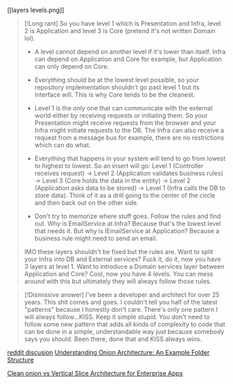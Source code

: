 [[layers levels.png]]

> [!Long rant]
> So you have level 1 which is Presentation and Infra, level 2 is Application and level 3 is Core (pretend it's not written Domain lol).
> 
> - A level cannot depend on another level if it's lower than itself. Infra can depend on Application and Core for example, but Application can only depend on Core.
>     
> - Everything should be at the lowest level possible, so your repository implementation shouldn't go past level 1 but its interface will. This is why Core tends to be the cleanest.
>     
> - Level 1 is the only one that can communicate with the external world either by receiving requests or initiating them. So your Presentation might receive requests from the browser and your Infra might initiate requests to the DB. The Infra can also receive a request from a message bus for example, there are no restrictions which can do what.
>     
> - Everything that happens in your system will tend to go from lowest to highest to lowest. So an insert will go: Level 1 (Controller receives request) -> Level 2 (Application validates business rules) -> Level 3 (Core holds the data in the entity) -> Level 2 (Application asks data to be stored) -> Level 1 (Infra calls the DB to store data). Think of it as a drill going to the center of the circle and then back out on the other side.
>     
> - Don't try to memorize where stuff goes. Follow the rules and find out. Why is EmailService at Infra? Because that's the lowest level that needs it. But why is IEmailService at Application? Because a business rule might need to send an email.
>     
> 
> IMO these layers shouldn't be fixed but the rules are. Want to split your Infra into DB and External services? Fuck it, do it, now you have 3 layers at level 1. Want to introduce a Domain services layer between Application and Core? Cool, now you have 4 levels. You can mess around with this but ultimately they will always follow those rules.

> [!Dismissive answer]
> I've been a developer and architect for over 25 years. This shit comes and goes. I couldn't tell you half of the latest "patterns" because I honestly don't care. There's only one pattern I will always follow...KISS. Keep it simple stupid. You don't need to follow some new pattern that adds all kinds of complexity to code that can be done in a simple, understandable way just because somebody says you should. Been there, done that and KISS always wins.

[reddit discusion](https://www.reddit.com/r/dotnet/comments/1doiovz/trying_to_wrap_my_head_around_clean_architecture/) 
[Understanding Onion Architecture: An Example Folder Structure](https://medium.com/@alessandro.traversi/understanding-onion-architecture-an-example-folder-structure-9c62208cc97d)

[Clean onion vs  Vertical Slice Architecture for Enterprise Apps](https://www.reddit.com/r/dotnet/comments/lw13r2/choosing_between_using_cleanonion_or_vertical/)
